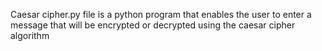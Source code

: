 Caesar cipher.py file is a python program that enables the user to enter a message that will be encrypted or decrypted using the caesar cipher algorithm
